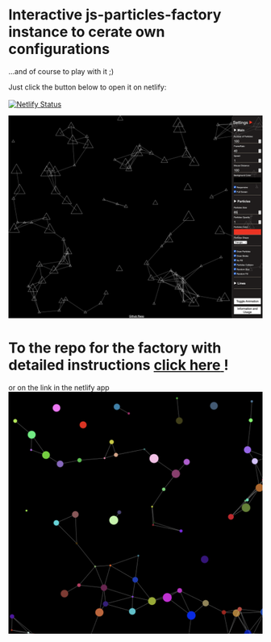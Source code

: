 # Interactive js-particles-factory instance to cerate own configurations

...and of course to play with it ;)

Just click the button below to open it on netlify:<br><br>
  [![Netlify Status](https://api.netlify.com/api/v1/badges/ba7818d0-76da-49a3-bd61-e75e9c130101/deploy-status)](https://particles-factory.netlify.app/)

![PartilesFactory_Image](/Particles-Factory.png)


# To the repo for the factory with detailed instructions [<strong>click here</strong> ](https://github.com/BarbWire-1/js-particles-factory)!<br>


or on the link in the netlify app
![factory-image](/factory-img.png)